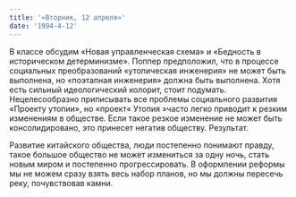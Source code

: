 ```yaml
---
title: '«Вторник, 12 апреля»'
date: '1994-4-12'
---
```


В классе обсудим «Новая управленческая схема» и «Бедность в историческом детерминизме». Поппер предположил, что в процессе социальных преобразований «утопическая инженерия» не может быть выполнена, но «поэтапная инженерия» должна быть выполнена. Хотя есть сильный идеологический колорит, стоит подумать. Нецелесообразно приписывать все проблемы социального развития «Проекту утопии», но «проект« Утопия »часто легко приводит к резким изменениям в обществе. Если такое резкое изменение не может быть консолидировано, это принесет негатив обществу. Результат.

Развитие китайского общества, люди постепенно понимают правду, такое большое общество не может измениться за одну ночь, стать новым миром и постепенно прогрессировать. В оформлении реформы мы не можем сразу взять весь набор планов, но мы должны пересечь реку, почувствовав камни.

